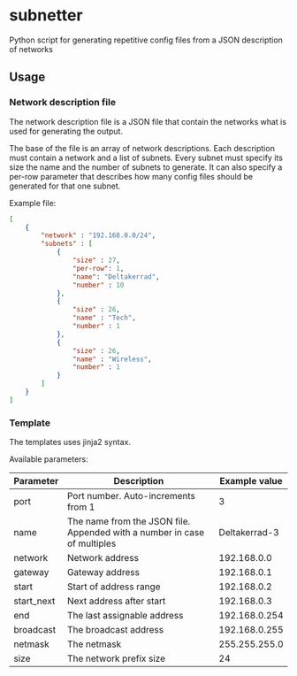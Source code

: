 # subnetter
Python script for generating repetitive config files from a JSON description of networks

## Usage

### Network description file

The network description file is a JSON file that contain the networks what is used for generating the output.

The base of the file is an array of network descriptions.
Each description must contain a network and a list of subnets.
Every subnet must specify its size the name and the number of subnets to generate. It can also specify a per-row
parameter that describes how many config files should be generated for that one subnet.

Example file:
```json
[
    {
        "network" : "192.168.0.0/24",
        "subnets" : [
            {
                "size" : 27,
                "per-row": 1,
                "name": "Deltakerrad",
                "number" : 10
            },
            {
                "size" : 26,
                "name" : "Tech",
                "number" : 1
            },
            {
                "size" : 26,
                "name" : "Wireless",
                "number" : 1
            }
        ]
    }
]
```

### Template

The templates uses jinja2 syntax.

Available parameters:

| Parameter | Description | Example value |
| --------- | ----------- | ------------- |
| port | Port number. Auto-increments from 1 | 3 |
| name | The name from the JSON file. Appended with a number in case of multiples | Deltakerrad-3 |
| network | Network address | 192.168.0.0 |
| gateway | Gateway address | 192.168.0.1 |
| start | Start of address range | 192.168.0.2 |
| start_next | Next address after start | 192.168.0.3 |
| end | The last assignable address | 192.168.0.254 |
| broadcast | The broadcast address | 192.168.0.255 |
| netmask | The netmask | 255.255.255.0 |
| size | The network prefix size | 24 |



